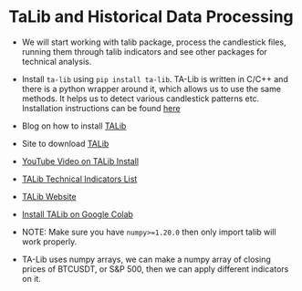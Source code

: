 # TaLib and Historical Data Processing

- We will start working with talib package, process the candlestick files, running them through talib indicators and see other packages for technical analysis.

- Install `ta-lib` using `pip install ta-lib`. TA-Lib is written in C/C++ and there is a python wrapper around it, which allows us to use the same methods. It helps us to detect various candlestick patterns etc. Installation instructions can be found [here](http://mrjbq7.github.io/ta-lib/install.html)

- Blog on how to install [TALib](https://blog.quantinsti.com/install-ta-lib-python/)
- Site to download [TALib](https://www.lfd.uci.edu/~gohlke/pythonlibs/#ta-lib)
- [YouTube Video on TALib Install](https://www.youtube.com/watch?v=30BaSfz0FGE)
- [TALib Technical Indicators List](https://www.programcreek.com/python/index/7769/talib)
- [TALib Website](https://www.ta-lib.org/)
- [Install TALib on Google Colab](https://stackoverflow.com/questions/49648391/how-to-install-ta-lib-in-google-colab)

- NOTE: Make sure you have `numpy>=1.20.0` then only import talib will work properly.

- TA-Lib uses numpy arrays, we can make a numpy array of closing prices of BTCUSDT, or S&P 500, then we can apply different indicators on it.
